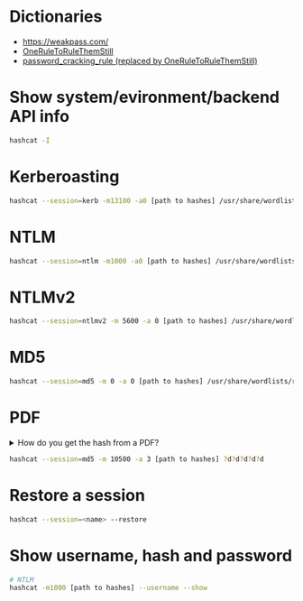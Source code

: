 # Dictionaries
- https://weakpass.com/
- [OneRuleToRuleThemStill](https://github.com/stealthsploit/OneRuleToRuleThemStill)
- [password_cracking_rule (replaced by OneRuleToRuleThemStill)](https://github.com/NotSoSecure/password_cracking_rules)

# Show system/evironment/backend API info
```sh
hashcat -I
```

# Kerberoasting
```sh
hashcat --session=kerb -m13100 -a0 [path to hashes] /usr/share/wordlists/rockyou.txt
```

# NTLM
```sh
hashcat --session=ntlm -m1000 -a0 [path to hashes] /usr/share/wordlists/rockyou.txt -r OneRuleToRuleThemStill.rule
```

# NTLMv2
```sh
hashcat --session=ntlmv2 -m 5600 -a 0 [path to hashes] /usr/share/wordlists/rockyou.txt 
```

# MD5
```sh
hashcat --session=md5 -m 0 -a 0 [path to hashes] /usr/share/wordlists/rockyou.txt 
```

# PDF
<details><summary>How do you get the hash from a PDF?</summary>
<p>

* [pdf2hashcat.py](https://github.com/stricture/hashstack-server-plugin-hashcat/blob/master/scrapers/pdf2hashcat.py)

```sh
./pdf2hashcat.py ./file.pdf > [path to hashes]
```

</p>
</details>

```sh
hashcat --session=md5 -m 10500 -a 3 [path to hashes] ?d?d?d?d?d
```

# Restore a session
```sh
hashcat --session=<name> --restore
```

# Show username, hash and password
```sh
# NTLM
hashcat -m1000 [path to hashes] --username --show
```

